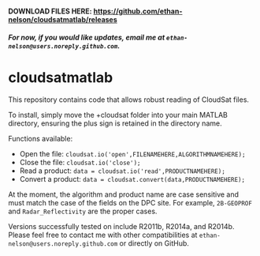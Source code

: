 #### DOWNLOAD FILES HERE: https://github.com/ethan-nelson/cloudsatmatlab/releases ####

##### For now, if you would like updates, email me at `ethan-nelson@users.noreply.github.com`. #####

cloudsatmatlab
==============

This repository contains code that allows robust reading of CloudSat files.

To install, simply move the +cloudsat folder into your main MATLAB directory, ensuring the plus sign is retained in the directory name.

Functions available:
* Open the file:          `cloudsat.io('open',FILENAMEHERE,ALGORITHMNAMEHERE);`
* Close the file:         `cloudsat.io('close');`
* Read a product:         `data = cloudsat.io('read',PRODUCTNAMEHERE);`
* Convert a product:      `data = cloudsat.convert(data,PRODUCTNAMEHERE);`

At the moment, the algorithm and product name are case sensitive and must match the case of the fields on the DPC site. For example, `2B-GEOPROF` and `Radar_Reflectivity` are the proper cases.

Versions successfully tested on include R2011b, R2014a, and R2014b. Please feel free to contact me with other compatibilities at `ethan-nelson@users.noreply.github.com` or directly on GitHub.

